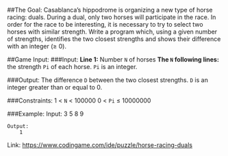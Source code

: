 ##The Goal:
Casablanca’s hippodrome is organizing a new type of horse racing: duals. During a dual, only two horses will participate in the race. In order for the race to be interesting, it is necessary to try to select two horses with similar strength.
Write a program which, using a given number of strengths, identifies the two closest strengths and shows their difference with an integer (≥ 0).

##Game Input:
###Input:
**Line 1:** Number `N` of horses
**The `N` following lines:** the strength `Pi` of each horse. `Pi` is an integer.

###Output:
The difference `D` between the two closest strengths. `D` is an integer greater than or equal to 0.

###Constraints:
1 < `N`  < 100000
0 < `Pi` ≤ 10000000

###Example:
    Input:
        3
        5
        8
        9

    Output:
        1

Link: https://www.codingame.com/ide/puzzle/horse-racing-duals